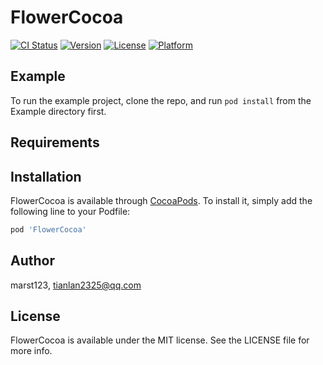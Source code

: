 # FlowerCocoa

[![CI Status](https://img.shields.io/travis/marst123/FlowerCocoa.svg?style=flat)](https://travis-ci.org/marst123/FlowerCocoa)
[![Version](https://img.shields.io/cocoapods/v/FlowerCocoa.svg?style=flat)](https://cocoapods.org/pods/FlowerCocoa)
[![License](https://img.shields.io/cocoapods/l/FlowerCocoa.svg?style=flat)](https://cocoapods.org/pods/FlowerCocoa)
[![Platform](https://img.shields.io/cocoapods/p/FlowerCocoa.svg?style=flat)](https://cocoapods.org/pods/FlowerCocoa)

## Example

To run the example project, clone the repo, and run `pod install` from the Example directory first.

## Requirements

## Installation

FlowerCocoa is available through [CocoaPods](https://cocoapods.org). To install
it, simply add the following line to your Podfile:

```ruby
pod 'FlowerCocoa'
```

## Author

marst123, tianlan2325@qq.com

## License

FlowerCocoa is available under the MIT license. See the LICENSE file for more info.
